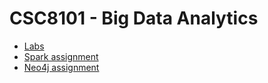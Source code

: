 # CSC8101 - Big Data Analytics

- [Labs](01-labs/README.md)
- [Spark assignment](02-assignment-spark/CSC8101-spark-coursework.ipynb)
- [Neo4j assignment](03-assignment-neo4j/README.md)
